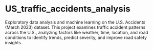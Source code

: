 # US_traffic_accidents_analysis
Exploratory data analysis and machine learning on the U.S. Accidents (March 2023) dataset. This project examines traffic accident patterns across the U.S., analyzing factors like weather, time, location, and road conditions to identify trends, predict severity, and improve road safety insights.
